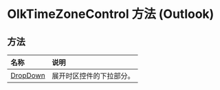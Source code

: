 
# OlkTimeZoneControl 方法 (Outlook)

## 方法



|**名称**|**说明**|
|:-----|:-----|
|[DropDown](47b8d231-d3dc-4f10-a8ab-ead1853bad0f.md)|展开时区控件的下拉部分。|
